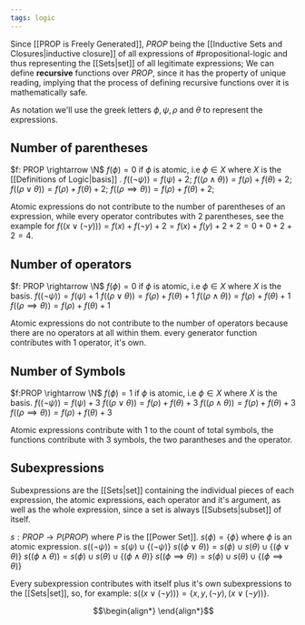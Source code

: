 ```yaml
---
tags: logic
---
```

Since [[PROP is Freely Generated]], $PROP$ being the [[Inductive Sets and Closures|inductive closure]] of all expressions of #propositional-logic  and thus representing the [[Sets|set]] of all legitimate expressions; We can define **recursive** functions over $PROP$, since it has the property of unique reading, implying that the process of defining recursive functions over it is mathematically safe.

As notation we'll use the greek letters $\phi,\psi, \rho$ and $\theta$ to represent the expressions.

## Number of parentheses

$f: PROP \rightarrow \N$ 
$f(\phi) = 0$ if $\phi$ is atomic, i.e $\phi \in X$ where $X$ is the [[Definitions of Logic|basis]] .
$f((\lnot \psi))= f(\psi) + 2$;
$f((\rho \land \theta))= f(\rho) + f(\theta) + 2$;
$f((\rho \lor \theta)) = f(\rho) + f(\theta) + 2$;
$f((\rho \implies \theta)) = f(\rho) + f(\theta) + 2$;

Atomic expressions do not contribute to the number of parentheses of an expression, while every operator contributes with $2$ parentheses, see the example for $f((x \lor (\lnot y))) = f(x) + f(\lnot y) + 2 = f(x) + f(y) + 2 + 2= 0+0 +2+2=4$. 

## Number of operators

$f: PROP \rightarrow \N$ 
$f(\phi) = 0$ if $\phi$ is atomic, i.e $\phi \in X$ where $X$ is the basis.
$f((\lnot \psi)) = f(\psi) + 1$
$f((\rho \lor \theta)) = f(\rho) + f(\theta) + 1$
$f((\rho \land \theta)) = f(\rho) + f(\theta) + 1$
$f((\rho \implies \theta)) = f(\rho) + f(\theta) + 1$

Atomic expressions do not contribute to the number of operators because there are no operators at all within them. every generator function contributes with $1$ operator, it's own.

## Number of Symbols

$f:PROP \rightarrow \N$ 
$f(\phi) = 1$ if $\phi$ is atomic, i.e $\phi \in X$ where $X$ is the basis.
$f((\lnot \psi)) = f(\psi) + 3$
$f((\rho \lor \theta)) = f(\rho) + f(\theta) + 3$
$f((\rho \land \theta)) = f(\rho) + f(\theta) + 3$
$f((\rho \implies \theta)) = f(\rho) + f(\theta) + 3$

Atomic expressions contribute with $1$ to the count of total symbols, the functions contribute with $3$ symbols, the two parantheses and the operator.

## Subexpressions

Subexpressions are the [[Sets|set]] containing the individual pieces of each expression, the atomic expressions, each operator and it's argument, as well as the whole expression, since a set is always [[Subsets|subset]] of itself.

$s: PROP \rightarrow P(PROP)$ where $P$ is the [[Power Set]].
$s(\phi) = \{\phi\}$ where $\phi$ is an atomic expression.
$s((\lnot \psi)) = s(\psi) \cup \{(\lnot \psi)\}$ 
$s((\phi \lor \theta)) = s(\phi) \cup s(\theta) \cup \{(\phi \lor \theta)\}$ 
$s((\phi \land \theta)) = s(\phi) \cup s(\theta) \cup \{(\phi \land \theta)\}$ 
$s((\phi \implies \theta)) = s(\phi) \cup s(\theta) \cup \{(\phi \implies \theta)\}$ 

Every subexpression contributes with itself plus it's own subexpressions to the [[Sets|set]], so, for example: $s((x \lor (\lnot y)))= \{x, y, (\lnot y), (x \lor (\lnot y))\}$. 

$$\begin{align*}
\end{align*}$$
